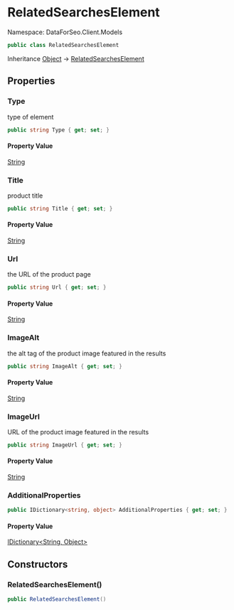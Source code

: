 # RelatedSearchesElement

Namespace: DataForSeo.Client.Models

```csharp
public class RelatedSearchesElement
```

Inheritance [Object](https://docs.microsoft.com/en-us/dotnet/api/system.object) → [RelatedSearchesElement](./dataforseo.client.models.relatedsearcheselement.md)

## Properties

### **Type**

type of element

```csharp
public string Type { get; set; }
```

#### Property Value

[String](https://docs.microsoft.com/en-us/dotnet/api/system.string)<br>

### **Title**

product title

```csharp
public string Title { get; set; }
```

#### Property Value

[String](https://docs.microsoft.com/en-us/dotnet/api/system.string)<br>

### **Url**

the URL of the product page

```csharp
public string Url { get; set; }
```

#### Property Value

[String](https://docs.microsoft.com/en-us/dotnet/api/system.string)<br>

### **ImageAlt**

the alt tag of the product image featured in the results

```csharp
public string ImageAlt { get; set; }
```

#### Property Value

[String](https://docs.microsoft.com/en-us/dotnet/api/system.string)<br>

### **ImageUrl**

URL of the product image featured in the results

```csharp
public string ImageUrl { get; set; }
```

#### Property Value

[String](https://docs.microsoft.com/en-us/dotnet/api/system.string)<br>

### **AdditionalProperties**

```csharp
public IDictionary<string, object> AdditionalProperties { get; set; }
```

#### Property Value

[IDictionary&lt;String, Object&gt;](https://docs.microsoft.com/en-us/dotnet/api/system.collections.generic.idictionary-2)<br>

## Constructors

### **RelatedSearchesElement()**

```csharp
public RelatedSearchesElement()
```
